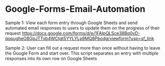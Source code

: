 # Google-Forms-Email-Automation

Sample 1: 
View each form entry through Google Sheets and send automated email responses to users to update them on the progress of their request
https://docs.google.com/forms/d/e/1FAIpQLSce38Bq0yD-qopugheO8GpJTTvb4WCtgt5YYLYLp9MQ8Pbodg/viewform?usp=sf_link

Sample 2: 
User can fill out a request more than once without having to leave the Google Form and start over. This script separates an entry with multiple responses into its own row on Google Sheets
